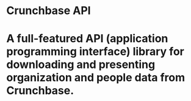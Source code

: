 # Crunchbase API
# A full-featured API (application programming interface) library for downloading and presenting organization and people data from Crunchbase.
